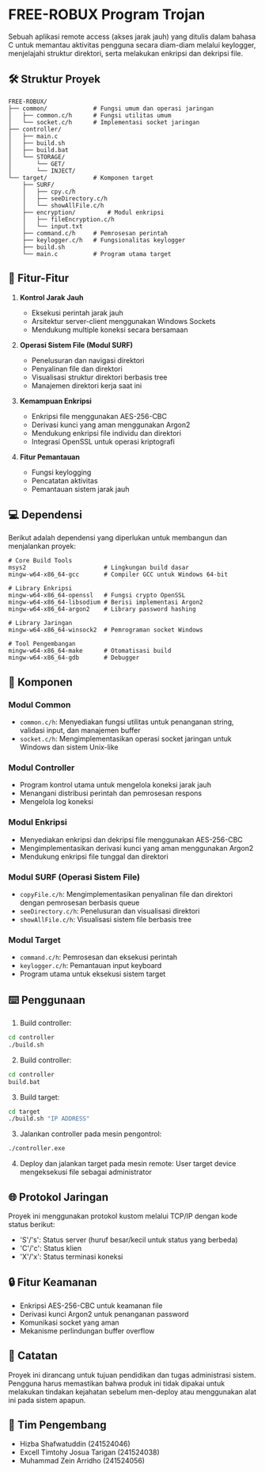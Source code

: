 # FREE-ROBUX Program Trojan

Sebuah aplikasi remote access (akses jarak jauh) yang ditulis dalam bahasa C untuk memantau aktivitas pengguna secara diam-diam melalui keylogger, menjelajahi struktur direktori, serta melakukan enkripsi dan dekripsi file.

## 🛠️ Struktur Proyek

```plaintext
FREE-ROBUX/
├── common/             # Fungsi umum dan operasi jaringan
│   ├── common.c/h      # Fungsi utilitas umum
│   └── socket.c/h      # Implementasi socket jaringan
├── controller/             
│   ├── main.c
│   ├── build.sh
│   ├── build.bat
│   └── STORAGE/
│       └── GET/
│       └── INJECT/
└── target/             # Komponen target
    ├── SURF/
    │   ├── cpy.c/h
    │   ├── seeDirectory.c/h
    │   └── showAllFile.c/h
    ├── encryption/         # Modul enkripsi
    │   ├── fileEncryption.c/h
    │   └── input.txt
    ├── command.c/h     # Pemrosesan perintah
    ├── keylogger.c/h   # Fungsionalitas keylogger
    ├── build.sh
    └── main.c          # Program utama target
```

## 🚀 Fitur-Fitur

1. **Kontrol Jarak Jauh**
   - Eksekusi perintah jarak jauh
   - Arsitektur server-client menggunakan Windows Sockets
   - Mendukung multiple koneksi secara bersamaan

2. **Operasi Sistem File (Modul SURF)**
   - Penelusuran dan navigasi direktori
   - Penyalinan file dan direktori
   - Visualisasi struktur direktori berbasis tree
   - Manajemen direktori kerja saat ini

3. **Kemampuan Enkripsi**
   - Enkripsi file menggunakan AES-256-CBC
   - Derivasi kunci yang aman menggunakan Argon2
   - Mendukung enkripsi file individu dan direktori
   - Integrasi OpenSSL untuk operasi kriptografi

4. **Fitur Pemantauan**
   - Fungsi keylogging
   - Pencatatan aktivitas
   - Pemantauan sistem jarak jauh

## 💻 Dependensi

Berikut adalah dependensi yang diperlukan untuk membangun dan menjalankan proyek:

```plaintext
# Core Build Tools
msys2                      # Lingkungan build dasar
mingw-w64-x86_64-gcc       # Compiler GCC untuk Windows 64-bit

# Library Enkripsi
mingw-w64-x86_64-openssl   # Fungsi crypto OpenSSL
mingw-w64-x86_64-libsodium # Berisi implementasi Argon2
mingw-w64-x86_64-argon2    # Library password hashing

# Library Jaringan
mingw-w64-x86_64-winsock2  # Pemrograman socket Windows

# Tool Pengembangan
mingw-w64-x86_64-make      # Otomatisasi build
mingw-w64-x86_64-gdb       # Debugger
```

## 🌟 Komponen

### Modul Common

- `common.c/h`: Menyediakan fungsi utilitas untuk penanganan string, validasi input, dan manajemen buffer
- `socket.c/h`: Mengimplementasikan operasi socket jaringan untuk Windows dan sistem Unix-like

### Modul Controller

- Program kontrol utama untuk mengelola koneksi jarak jauh
- Menangani distribusi perintah dan pemrosesan respons
- Mengelola log koneksi

### Modul Enkripsi

- Menyediakan enkripsi dan dekripsi file menggunakan AES-256-CBC
- Mengimplementasikan derivasi kunci yang aman menggunakan Argon2
- Mendukung enkripsi file tunggal dan direktori

### Modul SURF (Operasi Sistem File)

- `copyFile.c/h`: Mengimplementasikan penyalinan file dan direktori dengan pemrosesan berbasis queue
- `seeDirectory.c/h`: Penelusuran dan visualisasi direktori
- `showAllFile.c/h`: Visualisasi sistem file berbasis tree

### Modul Target

- `command.c/h`: Pemrosesan dan eksekusi perintah
- `keylogger.c/h`: Pemantauan input keyboard
- Program utama untuk eksekusi sistem target

## ⌨️ Penggunaan

1. Build controller:

```bash
cd controller
./build.sh
```

2. Build controller:

```bash
cd controller
build.bat
```

3. Build target:

```bash
cd target
./build.sh "IP ADDRESS"
```

3. Jalankan controller pada mesin pengontrol:

```bash
./controller.exe
```

4. Deploy dan jalankan target pada mesin remote:
User target device mengeksekusi file sebagai administrator

## 🌐 Protokol Jaringan

Proyek ini menggunakan protokol kustom melalui TCP/IP dengan kode status berikut:

- 'S'/'s': Status server (huruf besar/kecil untuk status yang berbeda)
- 'C'/'c': Status klien
- 'X'/'x': Status terminasi koneksi

## 🔒 Fitur Keamanan

- Enkripsi AES-256-CBC untuk keamanan file
- Derivasi kunci Argon2 untuk penanganan password
- Komunikasi socket yang aman
- Mekanisme perlindungan buffer overflow

## 📝 Catatan

Proyek ini dirancang untuk tujuan pendidikan dan tugas administrasi sistem. Pengguna harus memastikan bahwa produk ini tidak dipakai untuk melakukan tindakan kejahatan sebelum men-deploy atau menggunakan alat ini pada sistem apapun.

## 👥 Tim Pengembang

- Hizba Shafwatuddin (241524046)
- Excell Timtohy Josua Tarigan (241524038)
- Muhammad Zein Arridho (241524056)
